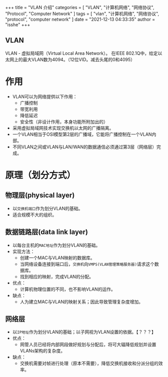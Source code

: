 +++
title = "VLAN 介绍"
categories = [ "VLAN", "计算机网络", "网络协议", "Protocol", "Computer Network" ]
tags = [ "vlan", "计算机网络", "网络协议", "protocol", "computer network" ]
date = "2021-12-13 04:33:35"
author = "isshe"
+++

VLAN
---
VLAN - 虚拟局域网（Virtual Local Area Network）。
在IEEE 802.1Q中，给定以太网上的最大VLAN数为4094。（12位VID。减去头尾的0和4095）

# 作用
* VLAN可以为网络提供以下作用：
    * 广播控制
    * 带宽利用
    * 降低延迟
    * 安全性（非设计作用，本身功能所附加出的）
* 采用虚拟局域网技术实现交换机以太网的广播隔离。
* 一个VLAN相当于OSI模型第2层的广播域，它能将广播控制在一个VLAN内部。
* 不同VLAN之间或VLAN与LAN/WAN的数据通信必须通过第3层（网络层）完成。

# 原理（划分方式）
## 物理层(physical layer)
* 以`交换机端口`作为划分VLAN的基础。
* 适合规模不大的组织。

## 数据链路层(data link layer)
* 以每台主机的`MAC地址`作为划分VLAN的基础。
* 实现方法：
    * 创建一个MAC与VLAN映射的数据库。
    * 当网络设备连接到端口后，`交换机`向`VMPS(VLAN管理策略服务器)`请求这个数据库。
    * 找到相应的映射，完成VLAN的分配。
* 优点：
    * 计算机物理位置的不同，也不影响VLAN的运作。
* 缺点：
    * 人为建立MAC与VLAN的映射关系；因此导致管理复杂度增加。

## 网络层
* 以`IP地址`作为划分VLAN的基础；以子网视为VLAN设置的依据。【？？？】
* 优点：
    * 网管人员已经将内部网段做好规划与分配后，将可大辐降低规划并设置VLANs架构的复杂度。
* 缺点：
    * 交换机需要对帧进行处理（原本不需要），降低交换机接收和分派分组的效率。
